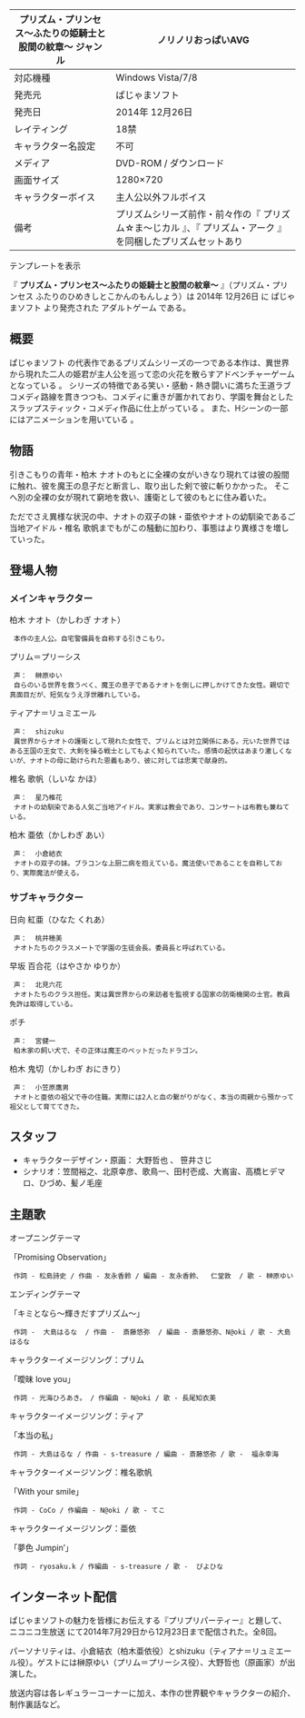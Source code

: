 プリズム・プリンセス〜ふたりの姫騎士と股間の紋章〜  ジャンル  |  ノリノリおっぱいAVG   
---|---  
対応機種  |  Windows Vista/7/8   
発売元  |  ぱじゃまソフト   
発売日  |  2014年  12月26日   
レイティング  |  18禁   
キャラクター名設定  |  不可   
メディア  |  DVD-ROM / ダウンロード   
画面サイズ  |  1280×720   
キャラクターボイス  |  主人公以外フルボイス   
備考  |  プリズムシリーズ前作・前々作の『  プリズム☆ま〜じカル  』、『  プリズム・アーク  』を同梱したプリズムセットあり   
テンプレートを表示  
  
『 **プリズム・プリンセス〜ふたりの姫騎士と股間の紋章〜** 』（プリズム・プリンセス ふたりのひめきしとこかんのもんしょう）は  2014年
12月26日  に  ぱじゃまソフト  より発売された  アダルトゲーム  である。

##  概要  

ぱじゃまソフト
の代表作であるプリズムシリーズの一つである本作は、異世界から現れた二人の姫君が主人公を巡って恋の火花を散らすアドベンチャーゲームとなっている    。
シリーズの特徴である笑い・感動・熱き闘いに満ちた王道ラブコメディ路線を貫きつつも、コメディに重きが置かれており、学園を舞台としたスラップスティック・コメディ作品に仕上がっている
  。 また、Hシーンの一部にはアニメーションを用いている    。

##  物語  

引きこもりの青年・柏木 ナオトのもとに全裸の女がいきなり現れては彼の股間に触れ、彼を魔王の息子だと断言し、取り出した剣で彼に斬りかかった。
そこへ別の全裸の女が現れて窮地を救い、護衛として彼のもとに住み着いた。

ただでさえ異様な状況の中、ナオトの双子の妹・亜依やナオトの幼馴染であるご当地アイドル・椎名 歌帆までもがこの騒動に加わり、事態はより異様さを増していった。

##  登場人物  

###  メインキャラクター  

柏木 ナオト（かしわぎ ナオト）

     本作の主人公。自宅警備員を自称する引きこもり。 
プリム＝プリーシス

     声：  榊原ゆい 
     自らのいる世界を救うべく、魔王の息子であるナオトを倒しに押しかけてきた女性。親切で真面目だが、短気なうえ浮世離れしている。 
ティアナ＝リュミエール

     声：  shizuku 
     異世界からナオトの護衛として現れた女性で、プリムとは対立関係にある。元いた世界ではある王国の王女で、大剣を操る戦士としてもよく知られていた。感情の起伏はあまり激しくないが、ナオトの母に助けられた恩義もあり、彼に対しては忠実で献身的。 
椎名 歌帆（しいな かほ）

     声：  星乃椎花 
     ナオトの幼馴染である人気ご当地アイドル。実家は教会であり、コンサートは布教も兼ねている。 
柏木 亜依（かしわぎ あい）

     声：  小倉結衣 
     ナオトの双子の妹。ブラコンな上厨二病を抱えている。魔法使いであることを自称しており、実際魔法が使える。 

###  サブキャラクター  

日向 紅亜（ひなた くれあ）

     声：  桃井穂美 
     ナオトたちのクラスメートで学園の生徒会長。委員長と呼ばれている。 
早坂 百合花（はやさか ゆりか）

     声：  北見六花 
     ナオトたちのクラス担任。実は異世界からの来訪者を監視する国家の防衛機関の士官。教員免許は取得している。 
ポチ

     声：  宮健一 
     柏木家の飼い犬で、その正体は魔王のペットだったドラゴン。 
柏木 鬼切（かしわぎ おにきり）

     声：  小笠原鷹男 
     ナオトと亜依の祖父で寺の住職。実際には2人と血の繋がりがなく、本当の両親から預かって祖父として育ててきた。 

##  スタッフ  

  * キャラクターデザイン・原画：  大野哲也  、  笹井さじ 
  * シナリオ：笠間裕之、北原幸彦、歌鳥一、田村壱成、大嶌宙、高橋ヒデマロ、ひづめ、髪ノ毛座 

##  主題歌  

オープニングテーマ

    

「Promising Observation」

     作詞 - 松島詩史 / 作曲 - 友永香鈴 / 編曲 - 友永香鈴、  仁堂敦  / 歌 - 榊原ゆい 

エンディングテーマ

    

「キミとなら〜輝きだすプリズム〜」

     作詞 -  大島はるな  / 作曲 -  斎藤悠弥  / 編曲 - 斎藤悠弥、N@oki / 歌 - 大島はるな 

キャラクターイメージソング：プリム

    

「曖昧 love you」

     作詞 - 光海ひろあき。 / 作編曲 - N@oki / 歌 - 長尾知衣美 

キャラクターイメージソング：ティア

    

「本当の私」

     作詞 - 大島はるな / 作曲 - s-treasure / 編曲 - 斎藤悠弥 / 歌 -  福永幸海 

キャラクターイメージソング：椎名歌帆

    

「With your smile」

     作詞 - CoCo / 作編曲 - N@oki / 歌 - てこ 

キャラクターイメージソング：亜依

    

「夢色 Jumpin’」

     作詞 - ryosaku.k / 作編曲 - s-treasure / 歌 -  ぴよひな 

##  インターネット配信  

ぱじゃまソフトの魅力を皆様にお伝えする『プリプリパーティー』と題して、  ニコニコ生放送  にて2014年7月29日から12月23日まで配信された。全8回。

パーソナリティは、小倉結衣（柏木亜依役）とshizuku（ティアナ＝リュミエール役）。ゲストには榊原ゆい（プリム＝プリーシス役）、大野哲也（原画家）が出演した。

放送内容は各レギュラーコーナーに加え、本作の世界観やキャラクターの紹介、制作裏話など。

